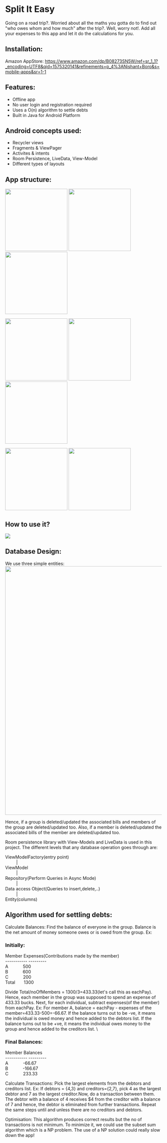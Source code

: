 # Split It Easy
Going on a road trip?.  Worried about all the maths you gotta do to find out "who owes whom and how much" after the trip?. Well, worry not!. Add all your expenses to this app and let it do the calculations for you.

## Installation:
Amazon AppStore: https://www.amazon.com/dp/B08273SN5W/ref=sr_1_1?_encoding=UTF8&qid=1575320141&refinements=p_4%3ANishant+Boro&s=mobile-apps&sr=1-1

## Features:
- Offline app
- No user login and registration required
- Uses a O(n) algorithm to settle debts
- Built in Java for Android Platform

## Android concepts used:
- Recycler views
- Fragments & ViewPager
- Activites & intents
- Room Persistence, LiveData, View-Model
- Different types of layouts

## App structure:
<img src="https://github.com/nishant-boro/split-it-easy-android/blob/master/screenshots/Screenshot_1.png" width="200"> <img src="https://github.com/nishant-boro/split-it-easy-android/blob/master/screenshots/Screenshot_2.png" width="200"> <img src="https://github.com/nishant-boro/split-it-easy-android/blob/master/screenshots/Screenshot_3.png" width="200">

<img src="https://github.com/nishant-boro/split-it-easy-android/blob/master/screenshots/Screenshot_4.png" width="200"> <img src="https://github.com/nishant-boro/split-it-easy-android/blob/master/screenshots/Screenshot_5.png" width="200"> <img src="https://github.com/nishant-boro/split-it-easy-android/blob/master/screenshots/Screenshot_6.png" width="200">

<img src="https://github.com/nishant-boro/split-it-easy-android/blob/master/screenshots/Screenshot_7.png" width="200"> <img src="https://github.com/nishant-boro/split-it-easy-android/blob/master/screenshots/Screenshot_8.png" width="200">

## How to use it?
![](split_it_easy.gif)

## Database Design:
We use three simple entities:
<img src="https://github.com/nishant-boro/split-it-easy-android/blob/master/db_view.png" width="800">

Hence, if a group is deleted/updated the associated bills and members of the group are deleted/updated too. 
Also, if a member is deleted/updated the associated bills of the member are deleted/updated too.

Room persistence library with View-Models and LiveData is used in this project. The different levels that any database operation goes through are:

ViewModelFactory(entry point) \
&nbsp;&nbsp;&nbsp;&nbsp;&nbsp;&nbsp;&nbsp;&nbsp;&nbsp;| \
ViewModel \
&nbsp;&nbsp;&nbsp;&nbsp;&nbsp;&nbsp;&nbsp;&nbsp;&nbsp;| \
Repository(Perform Queries in Async Mode) \
&nbsp;&nbsp;&nbsp;&nbsp;&nbsp;&nbsp;&nbsp;&nbsp;&nbsp;| \
Data access Object(Queries to insert,delete,..) \
&nbsp;&nbsp;&nbsp;&nbsp;&nbsp;&nbsp;&nbsp;&nbsp;&nbsp;| \
Entity(columns)


## Algorithm used for settling debts:

Calculate Balances: Find the balance of everyone in the group. Balance is the net amount of money someone owes or is owed from the group. Ex:
### Initially: 
Member Expenses(Contributions made by the member) \
----------- --------- \
A&nbsp;&nbsp;&nbsp;&nbsp;&nbsp;&nbsp;&nbsp;&nbsp;&nbsp;&nbsp;&nbsp;&nbsp;500 \
B&nbsp;&nbsp;&nbsp;&nbsp;&nbsp;&nbsp;&nbsp;&nbsp;&nbsp;&nbsp;&nbsp;&nbsp;600 \
C&nbsp;&nbsp;&nbsp;&nbsp;&nbsp;&nbsp;&nbsp;&nbsp;&nbsp;&nbsp;&nbsp;&nbsp;200 \
Total&nbsp;&nbsp;&nbsp;&nbsp;&nbsp;&nbsp;&nbsp;1300

Divide Total/noOfMembers = 1300/3=433.33(let's call this as eachPay). Hence, each member in the group was supposed to spend an expense of 433.33 bucks. Next, for each individual, subtract expenses(of the member) from eachPay. Ex: For member A, balance = eachPay - expenses of the member=433.33-500=-66.67. If the balance turns out to be -ve, it means the individual is owed money and hence added to the debtors list. If the balance turns out to be +ve, it means the individual owes money to the group and hence added to the creditors list. \

### Final Balances:
Member Balances \
----------- --------- \
A&nbsp;&nbsp;&nbsp;&nbsp;&nbsp;&nbsp;&nbsp;&nbsp;&nbsp;&nbsp;&nbsp;&nbsp;-66.67  
B&nbsp;&nbsp;&nbsp;&nbsp;&nbsp;&nbsp;&nbsp;&nbsp;&nbsp;&nbsp;&nbsp;&nbsp;-166.67\
C&nbsp;&nbsp;&nbsp;&nbsp;&nbsp;&nbsp;&nbsp;&nbsp;&nbsp;&nbsp;&nbsp;&nbsp;233.33

Calculate Transactions: Pick the largest elements from the debtors and creditors list. Ex: If debtors = {4,3} and creditors={2,7}, pick 4 as the largest debtor and 7 as the largest creditor.Now, do a transaction between them. The debtor with a balance of 4 receives $4 from the creditor with a balance of 7 and hence, the debtor is eliminated from further transactions. Repeat the same steps until and unless there are no creditors and debtors.

Optimisation: This algorithm produces correct results but the no of transactions is not minimum. To minimize it, we could use the subset sum algorithm which is a NP problem. The use of a NP solution could really slow down the app!


